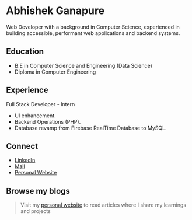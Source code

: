 # Abhishek Ganapure

Web Developer with a background in Computer Science, experienced in building accessible, performant web applications and backend systems.

## Education

- B.E in Computer Science and Engineering (Data Science)
- Diploma in Computer Engineering

## Experience

Full Stack Developer - Intern

- UI enhancement.
- Backend Operations (PHP).
- Database revamp from Firebase RealTime Database to MySQL.

## Connect

- [LinkedIn](https://www.linkedin.com/in/abhishek-ganapure/)
- [Mail](mailto:abhishekganapure22.com)
- [Personal Website](https://abhishekganapure.vercel.app)

## Browse my blogs

> Visit my [personal website](https://abhishekganapure.vercel.app) to read articles where I share my learnings and projects
